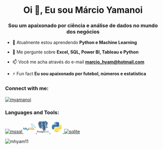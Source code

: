 <h1 align="center">Oi 👋, Eu sou Márcio Yamanoi</h1>
<h3 align="center">Sou um apaixonado por ciência e análise de dados no mundo dos negócios</h3>

- 🌱 Atualmente estou aprendendo **Python e Machine Learning**

- 💬 Me pergunte sobre **Excel, SQL, Power BI, Tableau e Python**

- 📫 Você me acha através do e-mail **marcio_hyam@hotmail.com**

- ⚡ Fun fact **Eu sou apaixonado por futebol, números e estatística**

<h3 align="left">Connect with me:</h3>
<p align="left">
<a href="https://linkedin.com/in/myamanoi" target="blank"><img align="center" src="https://raw.githubusercontent.com/rahuldkjain/github-profile-readme-generator/master/src/images/icons/Social/linked-in-alt.svg" alt="myamanoi" height="30" width="40" /></a>
</p>

<h3 align="left">Languages and Tools:</h3>
<p align="left"> <a href="https://www.microsoft.com/en-us/sql-server" target="_blank" rel="noreferrer"> <img src="https://www.svgrepo.com/show/303229/microsoft-sql-server-logo.svg" alt="mssql" width="40" height="40"/> </a> <a href="https://www.mysql.com/" target="_blank" rel="noreferrer"> <img src="https://raw.githubusercontent.com/devicons/devicon/master/icons/mysql/mysql-original-wordmark.svg" alt="mysql" width="40" height="40"/> </a> <a href="https://www.postgresql.org" target="_blank" rel="noreferrer"> <img src="https://raw.githubusercontent.com/devicons/devicon/master/icons/postgresql/postgresql-original-wordmark.svg" alt="postgresql" width="40" height="40"/> </a> <a href="https://www.python.org" target="_blank" rel="noreferrer"> <img src="https://raw.githubusercontent.com/devicons/devicon/master/icons/python/python-original.svg" alt="python" width="40" height="40"/> </a> <a href="https://www.sqlite.org/" target="_blank" rel="noreferrer"> <img src="https://www.vectorlogo.zone/logos/sqlite/sqlite-icon.svg" alt="sqlite" width="40" height="40"/> </a> </p>

<p><img align="center" src="https://github-readme-stats.vercel.app/api/top-langs?username=mhyam11&show_icons=true&locale=en&layout=compact" alt="mhyam11" /></p>
